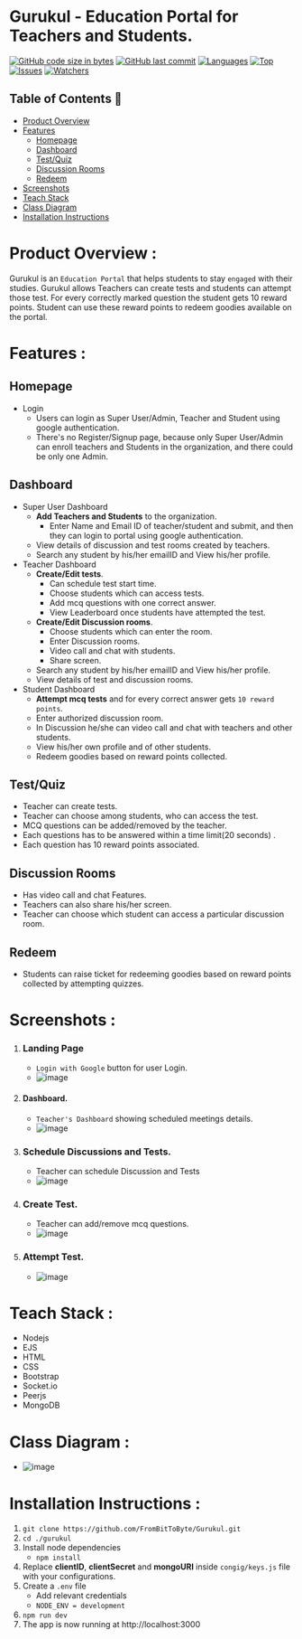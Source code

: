 # Gurukul - Education Portal for Teachers and Students.

[![GitHub code size in bytes](https://img.shields.io/github/languages/code-size/FromBitToByte/Gurukul?logo=github&style=for-the-badge)](https://github.com/FromBitToByte/) 
[![GitHub last commit](https://img.shields.io/github/last-commit/FromBitToByte/Gurukul?style=for-the-badge&logo=git)](https://github.com/FromBitToByte/) 
[![Languages](https://img.shields.io/github/languages/count/FromBitToByte/Gurukul?style=for-the-badge)](https://github.com/FromBitToByte/Gurukul)
[![Top](https://img.shields.io/github/languages/top/FromBitToByte/Gurukul?style=for-the-badge&label=Top%20Languages)](https://github.com/FromBitToByte/Gurukul)
[![Issues](https://img.shields.io/github/issues/FromBitToByte/Gurukul?style=for-the-badge&label=Issues)](https://github.com/FromBitToByte/Gurukul)
[![Watchers]( https://img.shields.io/github/watchers/FromBitToByte/Gurukul?label=Watch&style=for-the-badge)](https://github.com/FromBitToByte/Gurukul/)

## Table of Contents 📕
- [Product Overview](#Product-Overview-)
- [Features](#features-)
  	- [Homepage](#homepage)
  	- [Dashboard](#dashboard)
  	- [Test/Quiz](#Test/Quiz)
  	- [Discussion Rooms](#Discussion-Rooms)
  	- [Redeem](#Redeem)
- [Screenshots](#Screenshots-)
- [Teach Stack](#Teach-Stack-)
- [Class Diagram](#Class-Diagram-)
- [Installation Instructions](#Installation-Instructions-)

# Product Overview :
 Gurukul is an `Education Portal` that helps students to stay `engaged` with their studies. Gurukul allows Teachers can create tests and students can attempt those test. For every correctly marked question the student gets 10 reward points. Student can use these reward points to redeem goodies available on the portal. 
# Features :

## Homepage
* Login 
	* Users can login as Super User/Admin, Teacher and Student using google authentication.
	* There's no Register/Signup page, because only Super User/Admin can enroll teachers and Students in the organization, and there could be only one Admin.
	
## Dashboard
* Super User Dashboard
	* **Add Teachers and Students** to the organization.
		* Enter Name and Email ID of teacher/student and submit, and then they can login to portal using google authentication.
	* View details of discussion and test rooms created by teachers.
	* Search any student by his/her emailID and View his/her profile.
* Teacher Dashboard
	* **Create/Edit tests**.
		* Can schedule test start time.
		* Choose students which can access tests.
		* Add mcq questions with one correct answer.
		* View Leaderboard once students have attempted the test.
	* **Create/Edit Discussion rooms**.
		* Choose students which can enter the room.
		* Enter Discussion rooms.
		* Video call and chat with students.
		* Share screen.
	* Search any student by his/her emailID and View his/her profile.
	* View details of test and discussion rooms.
* Student Dashboard
	* **Attempt mcq tests** and for every correct answer gets `10 reward points`.
	* Enter authorized discussion room.
	* In Discussion he/she can video call and chat with teachers and other students.
	* View his/her own profile and of other students.
	* Redeem goodies based on reward points collected.

## Test/Quiz
* Teacher can create tests.
* Teacher can choose among students, who can access the test.
* MCQ questions can be added/removed by the teacher.
* Each questions has to be answered within a time limit(20 seconds) .
* Each question has 10 reward points associated.
	
## Discussion Rooms
* Has video call and chat Features.
* Teachers can also share his/her screen.
* Teacher can choose which student can access a particular discussion room.

## Redeem
* Students can raise ticket for redeeming goodies based on reward points collected by attempting quizzes.
	


# Screenshots :

1. ### Landing Page  
   - `Login with Google` button for user Login. 
   - ![image](https://github.com/FromBitToByte/Gurukul/blob/main/assets/demo/landingPage.png)
2. #### Dashboard.
   -  `Teacher's Dashboard` showing scheduled meetings details. 
   - ![image](https://github.com/FromBitToByte/Gurukul/blob/main/assets/demo/teacherDashboard.png)
3. ### Schedule Discussions and Tests.
   - Teacher can schedule Discussion and Tests
    - ![image](https://github.com/FromBitToByte/Gurukul/blob/main/assets/demo/scheduleTests.png)
4. ### Create Test.
   - Teacher can add/remove mcq questions.
   - ![image](https://github.com/FromBitToByte/Gurukul/blob/main/assets/demo/createTest.png)
5. ### Attempt Test.
   - ![image](https://github.com/FromBitToByte/Gurukul/blob/main/assets/demo/giveTest.png)


# Teach Stack :
   - Nodejs
   - EJS
   - HTML
   - CSS
   - Bootstrap
   - Socket.io
   - Peerjs
   - MongoDB
   
# Class Diagram :
   - ![image](https://github.com/FromBitToByte/Gurukul/blob/main/assets/demo/classDiagram.png)

# Installation Instructions :
1. `git clone https://github.com/FromBitToByte/Gurukul.git` 
2. `cd ./gurukul`
3. Install node dependencies 
   - `npm install`
4. Replace **clientID**, **clientSecret** and **mongoURI** inside `congig/keys.js` file with your configurations.
5. Create a `.env` file 
   - Add relevant credentials
   - `NODE_ENV = development` 
5. `npm run dev`
6. The app is now running at http://localhost:3000 

